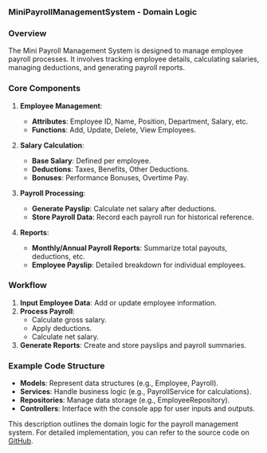 ### MiniPayrollManagementSystem - Domain Logic

### Overview
The Mini Payroll Management System is designed to manage employee payroll processes. It involves tracking employee details, calculating salaries, managing deductions, and generating payroll reports.

### Core Components

1. **Employee Management**:
   - **Attributes**: Employee ID, Name, Position, Department, Salary, etc.
   - **Functions**: Add, Update, Delete, View Employees.

2. **Salary Calculation**:
   - **Base Salary**: Defined per employee.
   - **Deductions**: Taxes, Benefits, Other Deductions.
   - **Bonuses**: Performance Bonuses, Overtime Pay.

3. **Payroll Processing**:
   - **Generate Payslip**: Calculate net salary after deductions.
   - **Store Payroll Data**: Record each payroll run for historical reference.

4. **Reports**:
   - **Monthly/Annual Payroll Reports**: Summarize total payouts, deductions, etc.
   - **Employee Payslip**: Detailed breakdown for individual employees.

### Workflow

1. **Input Employee Data**: Add or update employee information.
2. **Process Payroll**:
   - Calculate gross salary.
   - Apply deductions.
   - Calculate net salary.
3. **Generate Reports**: Create and store payslips and payroll summaries.

### Example Code Structure

- **Models**: Represent data structures (e.g., Employee, Payroll).
- **Services**: Handle business logic (e.g., PayrollService for calculations).
- **Repositories**: Manage data storage (e.g., EmployeeRepository).
- **Controllers**: Interface with the console app for user inputs and outputs.

This description outlines the domain logic for the payroll management system. For detailed implementation, you can refer to the source code on [GitHub](https://github.com/sannlynnhtun-coding/ConsoleApp.MiniPayrollManagementSystem).

